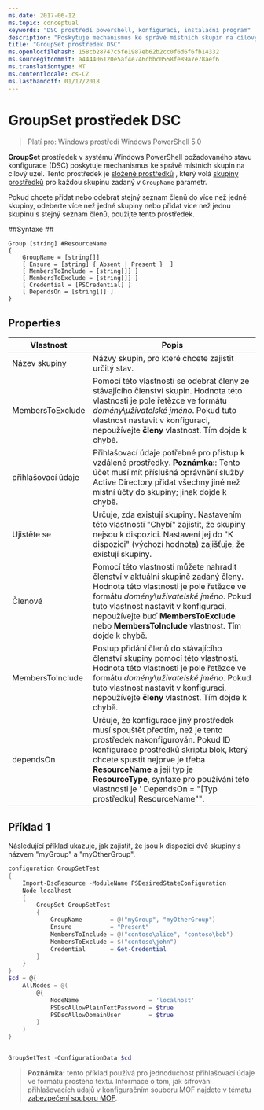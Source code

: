 ```yaml
---
ms.date: 2017-06-12
ms.topic: conceptual
keywords: "DSC prostředí powershell, konfiguraci, instalační program"
description: "Poskytuje mechanismus ke správě místních skupin na cílový uzel."
title: "GroupSet prostředek DSC"
ms.openlocfilehash: 158cb28747c5fe1987eb62b2cc0f6d6f6fb14332
ms.sourcegitcommit: a444406120e5af4e746cbbc0558fe89a7e78aef6
ms.translationtype: MT
ms.contentlocale: cs-CZ
ms.lasthandoff: 01/17/2018
---
```

# <a name="dsc-groupset-resource"></a>GroupSet prostředek DSC

> Platí pro: Windows prostředí Windows PowerShell 5.0

**GroupSet** prostředek v systému Windows PowerShell požadovaného stavu konfigurace (DSC) poskytuje mechanismus ke správě místních skupin na cílový uzel. Tento prostředek je [složené prostředků](authoringResourceComposite.md) , který volá [skupiny prostředků](groupResource.md) pro každou skupinu zadaný v `GroupName` parametr.

Pokud chcete přidat nebo odebrat stejný seznam členů do více než jedné skupiny, odeberte více než jedné skupiny nebo přidat více než jednu skupinu s stejný seznam členů, použijte tento prostředek.

##<a name="syntax"></a>Syntaxe ##
```
Group [string] #ResourceName
{
    GroupName = [string[]]
    [ Ensure = [string] { Absent | Present }  ]
    [ MembersToInclude = [string[]] ]
    [ MembersToExclude = [string[]] ]
    [ Credential = [PSCredential] ]
    [ DependsOn = [string[]] ]
}
```

## <a name="properties"></a>Properties

|  Vlastnost  |  Popis   | 
|---|---| 
| Název skupiny| Názvy skupin, pro které chcete zajistit určitý stav.| 
| MembersToExclude| Pomocí této vlastnosti se odebrat členy ze stávajícího členství skupin. Hodnota této vlastnosti je pole řetězce ve formátu *domény*\\*uživatelské jméno*. Pokud tuto vlastnost nastavit v konfiguraci, nepoužívejte **členy** vlastnost. Tím dojde k chybě.| 
| přihlašovací údaje| Přihlašovací údaje potřebné pro přístup k vzdálené prostředky. **Poznámka:**: Tento účet musí mít příslušná oprávnění služby Active Directory přidat všechny jiné než místní účty do skupiny; jinak dojde k chybě.
| Ujistěte se| Určuje, zda existují skupiny. Nastavením této vlastnosti "Chybí" zajistit, že skupiny nejsou k dispozici. Nastavení jej do "K dispozici" (výchozí hodnota) zajišťuje, že existují skupiny.| 
| Členové| Pomocí této vlastnosti můžete nahradit členství v aktuální skupině zadaný členy. Hodnota této vlastnosti je pole řetězce ve formátu *domény*\\*uživatelské jméno*. Pokud tuto vlastnost nastavit v konfiguraci, nepoužívejte buď **MembersToExclude** nebo **MembersToInclude** vlastnost. Tím dojde k chybě.| 
| MembersToInclude| Postup přidání členů do stávajícího členství skupiny pomocí této vlastnosti. Hodnota této vlastnosti je pole řetězce ve formátu *domény*\\*uživatelské jméno*. Pokud tuto vlastnost nastavit v konfiguraci, nepoužívejte **členy** vlastnost. Tím dojde k chybě.| 
| dependsOn | Určuje, že konfigurace jiný prostředek musí spouštět předtím, než je tento prostředek nakonfigurován. Pokud ID konfigurace prostředků skriptu blok, který chcete spustit nejprve je třeba __ResourceName__ a její typ je __ResourceType__, syntaxe pro používání této vlastnosti je ' DependsOn = "[Typ prostředku] ResourceName"".| 

## <a name="example-1"></a>Příklad 1

Následující příklad ukazuje, jak zajistit, že jsou k dispozici dvě skupiny s názvem "myGroup" a "myOtherGroup". 

```powershell
configuration GroupSetTest
{
    Import-DscResource -ModuleName PSDesiredStateConfiguration
    Node localhost
    {
        GroupSet GroupSetTest
        {
            GroupName        = @("myGroup", "myOtherGroup")
            Ensure           = "Present"
            MembersToInclude = @("contoso\alice", "contoso\bob")
            MembersToExclude = $("contoso\john")
            Credential       = Get-Credential
        }
    }
}
$cd = @{
    AllNodes = @(
        @{
            NodeName                    = 'localhost'
            PSDscAllowPlainTextPassword = $true
            PSDscAllowDomainUser        = $true
        }
    )
}


GroupSetTest -ConfigurationData $cd
```

>**Poznámka:** tento příklad používá pro jednoduchost přihlašovací údaje ve formátu prostého textu. Informace o tom, jak šifrování přihlašovacích údajů v konfiguračním souboru MOF najdete v tématu [zabezpečení souboru MOF](secureMOF.md).


